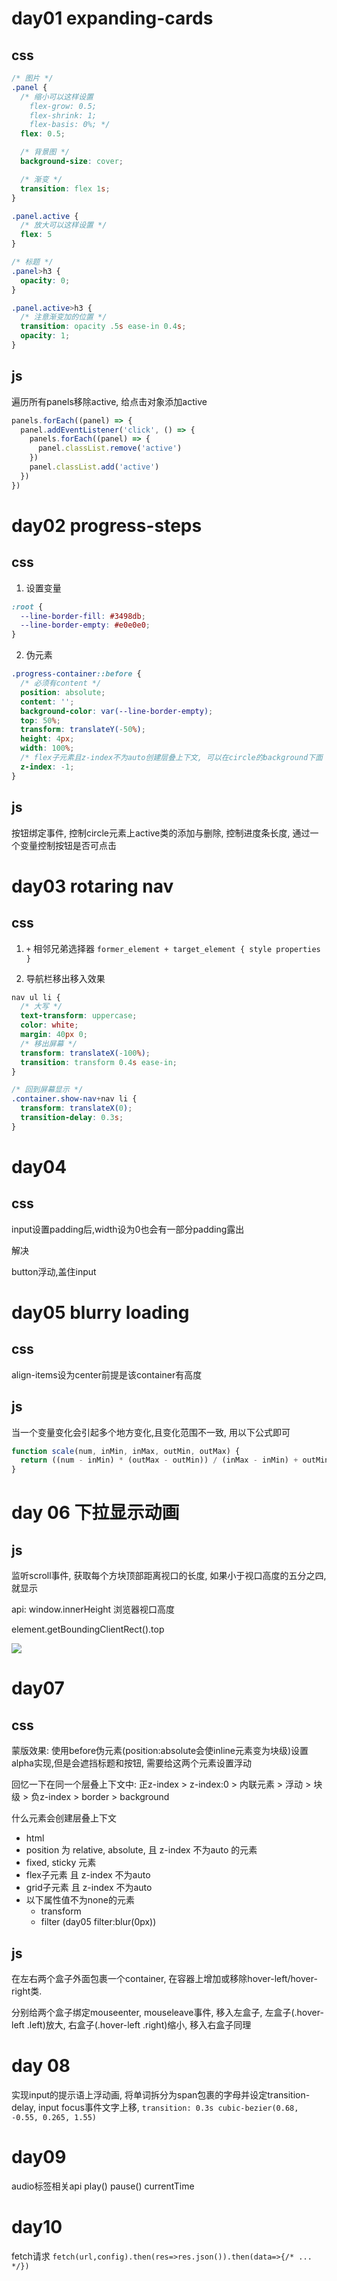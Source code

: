 # day01 expanding-cards
## css
```css
/* 图片 */
.panel {
  /* 缩小可以这样设置  
    flex-grow: 0.5;
    flex-shrink: 1;
    flex-basis: 0%; */
  flex: 0.5;

  /* 背景图 */
  background-size: cover;

  /* 渐变 */
  transition: flex 1s;
}

.panel.active {
  /* 放大可以这样设置 */
  flex: 5
}

/* 标题 */
.panel>h3 {
  opacity: 0;
}

.panel.active>h3 {
  /* 注意渐变加的位置 */
  transition: opacity .5s ease-in 0.4s;
  opacity: 1;
}
```
## js
遍历所有panels移除active, 给点击对象添加active
```javascript
panels.forEach((panel) => {
  panel.addEventListener('click', () => {
    panels.forEach((panel) => {
      panel.classList.remove('active')
    })
    panel.classList.add('active')
  })
})
```

# day02 progress-steps
## css
1. 设置变量
```css
:root {
  --line-border-fill: #3498db;
  --line-border-empty: #e0e0e0;
}
```
2. 伪元素

```css
.progress-container::before {
  /* 必须有content */
  position: absolute;
  content: '';
  background-color: var(--line-border-empty);
  top: 50%;
  transform: translateY(-50%);
  height: 4px;
  width: 100%;
  /* flex子元素且z-index不为auto创建层叠上下文, 可以在circle的background下面 */
  z-index: -1;
}
```
## js
按钮绑定事件, 控制circle元素上active类的添加与删除, 控制进度条长度, 通过一个变量控制按钮是否可点击

# day03 rotaring nav
## css
 1. `+` 相邻兄弟选择器
`former_element + target_element { style properties }`

2. 导航栏移出移入效果
```css
nav ul li {
  /* 大写 */
  text-transform: uppercase;
  color: white;
  margin: 40px 0;
  /* 移出屏幕 */
  transform: translateX(-100%);
  transition: transform 0.4s ease-in;
}

/* 回到屏幕显示 */
.container.show-nav+nav li {
  transform: translateX(0);
  transition-delay: 0.3s;
}
```

# day04
## css
input设置padding后,width设为0也会有一部分padding露出

解决

button浮动,盖住input

# day05 blurry loading

## css

align-items设为center前提是该container有高度

## js

当一个变量变化会引起多个地方变化,且变化范围不一致, 用以下公式即可
```js
function scale(num, inMin, inMax, outMin, outMax) {
  return ((num - inMin) * (outMax - outMin)) / (inMax - inMin) + outMin
}
```

# day 06 下拉显示动画

## js

监听scroll事件, 获取每个方块顶部距离视口的长度, 如果小于视口高度的五分之四,就显示

api: window.innerHeight 浏览器视口高度

element.getBoundingClientRect().top

![](https://developer.mozilla.org/en-US/docs/Web/API/Element/getBoundingClientRect/element-box-diagram.png)


# day07

## css

蒙版效果: 使用before伪元素(position:absolute会使inline元素变为块级)设置alpha实现,但是会遮挡标题和按钮, 需要给这两个元素设置浮动

回忆一下在同一个层叠上下文中: 正z-index > z-index:0 > 内联元素 > 浮动 > 块级 > 负z-index > border > background

什么元素会创建层叠上下文 

- html
- position 为 relative, absolute, 且 z-index 不为auto 的元素
- fixed, sticky 元素
- flex子元素 且 z-index 不为auto
- grid子元素 且 z-index 不为auto
- 以下属性值不为none的元素
  - transform
  - filter (day05 filter:blur(0px))

## js

在左右两个盒子外面包裹一个container, 在容器上增加或移除hover-left/hover-right类.

 分别给两个盒子绑定mouseenter, mouseleave事件, 移入左盒子, 左盒子(.hover-left .left)放大, 右盒子(.hover-left .right)缩小, 移入右盒子同理

 # day 08 
  
 实现input的提示语上浮动画, 将单词拆分为span包裹的字母并设定transition-delay, input focus事件文字上移, `transition: 0.3s cubic-bezier(0.68, -0.55, 0.265, 1.55)`

 # day09

 audio标签相关api play() pause() currentTime

# day10

fetch请求 `fetch(url,config).then(res=>res.json()).then(data=>{/* ... */})`